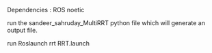 
Dependencies : ROS noetic

run the sandeer_sahruday_MultiRRT python file which will generate an output file.

run Roslaunch rrt RRT.launch
